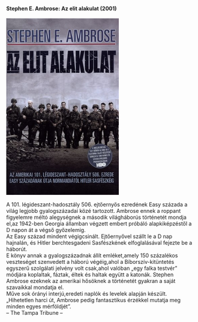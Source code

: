 #### <a name="id_316">Stephen E. Ambrose: Az elit alakulat (2001)</a>
<img src="https://github.com/BercziSandor/calibre_lib/raw/main/Stephen%20E.%20Ambrose/Az%20elit%20alakulat%20%28316%29/cover.jpg" alt="cover" width="300"/>

<div>
<p>A ​101. légideszant-hadosztály 506. ejtőernyős ezredének Easy százada a világ legjobb gyalogszázadai közé tartozott. Ambrose ennek a roppant figyelemre méltó alegységnek a második világháborús történetét mondja el,az 1942-ben Georgia államban végzett embert próbáló alapkiképzéstől a D napon át a végső győzelemig.<br>Az Easy század mindent végigcsinált. Ejtőernyővel szállt le a D nap hajnalán, és Hitler berchtesgadeni Sasfészkének elfoglalásával fejezte be a háborút. <br>E könyv annak a gyalogszázadnak állít emléket,amely 150 százalékos veszteséget szenvedett a háború végéig,ahol a Bíborszív-kitüntetés egyszerű szolgálati jelvény volt csak,ahol valóban „egy falka testvér” módjára koplaltak, fáztak, éltek és haltak együtt a katonák. Stephen Ambrose ezeknek az amerikai hősöknek a történetét gyakran a saját szavaikkal mondatja el.<br>Műve sok órányi interjú,eredeti naplók és levelek alapján készült.<br>„Hihetetlen harci út, Ambrose pedig fantasztikus érzékkel mutatja meg minden egyes mérföldjét”.<br>– The Tampa Tribune –</p></div>

